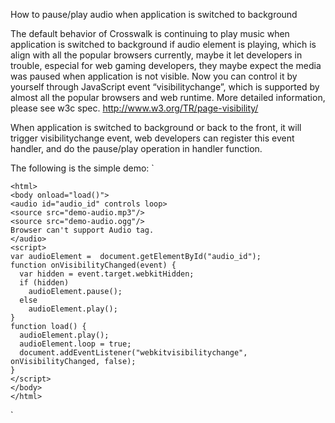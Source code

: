How to pause/play audio when application is switched to background

The default behavior of Crosswalk is continuing to play music when application is switched to background if audio element is playing, which is align with all the popular browsers currently, maybe it let developers in trouble, especial for web gaming developers, they maybe expect the media was paused when application is not visible.
Now you can control it by yourself through JavaScript event “visibilitychange”, which is supported by almost all the popular browsers and web runtime.
More detailed information, please see w3c spec. http://www.w3.org/TR/page-visibility/

When application is switched to background or back to the front, it will trigger visibilitychange event, web developers can register this event handler, and do the pause/play operation in handler function.

The following is the simple demo:
`   
 
    <html>
    <body onload="load()">
    <audio id="audio_id" controls loop> 
    <source src="demo-audio.mp3"/>
    <source src="demo-audio.ogg"/>
    Browser can't support Audio tag.
    </audio>
    <script>
    var audioElement =  document.getElementById("audio_id");
    function onVisibilityChanged(event) {
      var hidden = event.target.webkitHidden;
      if (hidden)
        audioElement.pause();
      else
        audioElement.play();
    }
    function load() {
      audioElement.play();
      audioElement.loop = true;
      document.addEventListener("webkitvisibilitychange", onVisibilityChanged, false);
    }
    </script>
    </body>
    </html>
`